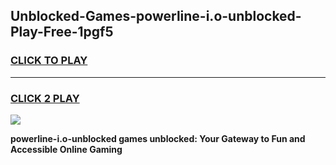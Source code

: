 
## Unblocked-Games-powerline-i.o-unblocked-Play-Free-1pgf5
<h3>
<a href="https://premium76.site?title=powerline-i.o-unblocked&ref=21A">CLICK TO PLAY</a></h3>
<hr>

<h3>
<a href="https://premium76.site?title=powerline-i.o-unblocked&ref=21A">CLICK 2 PLAY</a>
  
</h3>

<a href="https://premium76.site?title=powerline-i.o-unblocked&ref=21A"><img src="https://clearcache.store/games.png"></a>


**powerline-i.o-unblocked games unblocked: Your Gateway to Fun and Accessible Online Gaming**
